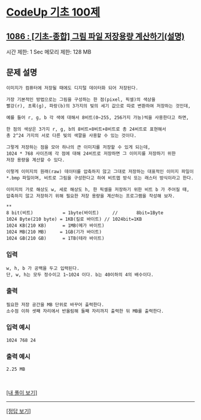 # [CodeUp 기초 100제](https://codeup.kr/problem.php)

## [1086 : [기초-종합] 그림 파일 저장용량 계산하기(설명)](https://codeup.kr/problem.php?id=1086)

시간 제한: 1 Sec 메모리 제한: 128 MB

## 문제 설명

    이미지가 컴퓨터에 저장될 때에도 디지털 데이터화 되어 저장된다.

    가장 기본적인 방법으로는 그림을 구성하는 한 점(pixel, 픽셀)의 색상을
    빨강(r), 초록(g), 파랑(b)의 3가지의 빛의 세기 값으로 따로 변환하여 저장하는 것인데,

    예를 들어 r, g, b 각 색에 대해서 8비트(0~255, 256가지 가능)씩을 사용한다고 하면,

    한 점의 색상은 3가지 r, g, b의 8비트+8비트+8비트로 총 24비트로 표현해서
    총 2^24 가지의 서로 다른 빛의 색깔을 사용할 수 있는 것이다.

    그렇게 저장하는 점을 모아 하나의 큰 이미지를 저장할 수 있게 되는데,
    1024 * 768 사이즈에 각 점에 대해 24비트로 저장하면 그 이미지를 저장하기 위한
    저장 용량을 계산할 수 있다.

    이렇게 이미지의 원래(raw) 데이터를 압축하지 않고 그대로 저장하는 대표적인 이미지 파일이
    *.bmp 파일이며, 비트로 그림을 구성한다고 하여 비트맵 방식 또는 래스터 방식이라고 한다.

    이미지의 가로 해상도 w, 세로 해상도 h, 한 픽셀을 저장하기 위한 비트 b 가 주어질 때,
    압축하지 않고 저장하기 위해 필요한 저장 용량을 계산하는 프로그램을 작성해 보자.

    **
    8 bit(비트)           = 1byte(바이트)     //       8bit=1Byte
    1024 Byte(210 byte) = 1KB(킬로 바이트) // 1024bit=1KB
    1024 KB(210 KB)      = 1MB(메가 바이트)
    1024 MB(210 MB)     = 1GB(기가 바이트)
    1024 GB(210 GB)      = 1TB(테라 바이트)

### 입력

    w, h, b 가 공백을 두고 입력된다.
    단, w, h는 모두 정수이고 1~1024 이다. b는 40이하의 4의 배수이다.

### 출력

    필요한 저장 공간을 MB 단위로 바꾸어 출력한다.
    소수점 이하 셋째 자리에서 반올림해 둘째 자리까지 출력한 뒤 MB를 출력한다.

### 입력 예시

    1024 768 24

### 출력 예시

    2.25 MB

</br>

[[내 풀이 보기]](https://github.com/flexboni/code_up/blob/master/1086/myCode.cpp)

---

[[정답 보기]](https://codeup.kr/showsource.php?id=425112)